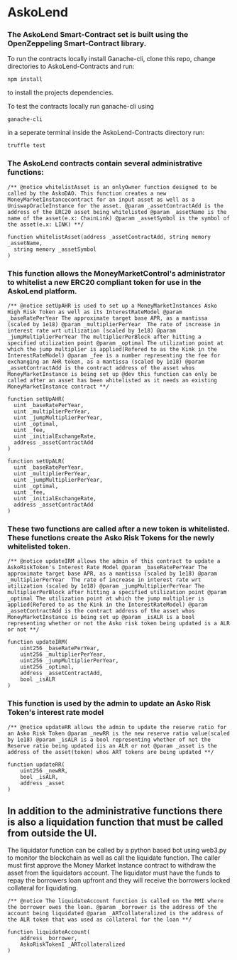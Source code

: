 # AskoLend

### The AskoLend Smart-Contract set is built using the OpenZeppeling Smart-Contract library.

To run the contracts locally install Ganache-cli, clone this repo, change directories to AskoLend-Contracts and run:

`npm install`

to install the projects dependencies.

To test the contracts locally run ganache-cli using

`ganache-cli`

in a seperate terminal inside the AskoLend-Contracts directory run:

`truffle test`

### The AskoLend contracts contain several administrative functions:
`/**
@notice whitelistAsset is an onlyOwner function designed to be called by the AskoDAO.
This function creates a new MoneyMarketInstancecontract for an input asset as well
as a UniswapOracleInstance for the asset.
@param _assetContractAdd is the address of the ERC20 asset being whitelisted
@param _assetName is the name of the asset(e.x: ChainLink)
@param _assetSymbol is the symbol of the asset(e.x: LINK)
**/`
```solidity
function whitelistAsset(address _assetContractAdd, string memory _assetName,
  string memory _assetSymbol
)
```

### This function allows the MoneyMarketControl's administrator to whitelist a new ERC20 compliant token for use in the AskoLend platform.

`/**
@notice setUpAHR is used to set up a MoneyMarketInstances Asko High Risk Token as well as its InterestRateModel
@param _baseRatePerYear The approximate target base APR, as a mantissa (scaled by 1e18)
@param _multiplierPerYear  The rate of increase in interest rate wrt utilization (scaled by 1e18)
@param _jumpMultiplierPerYear The multiplierPerBlock after hitting a specified utilization point
@param _optimal The utilization point at which the jump multiplier is applied(Refered to as the Kink in the InterestRateModel)
@param _fee is a number representing the fee for exchanging an AHR token, as a mantissa (scaled by 1e18)
@param _assetContractAdd is the contract address of the asset whos MoneyMarketInstance is being set up
@dev this function can only be called after an asset has been whitelisted as it needs an existing MoneyMarketInstance contract
**/`

```solidity
function setUpAHR(
  uint _baseRatePerYear,
  uint _multiplierPerYear,
  uint _jumpMultiplierPerYear,
  uint _optimal,
  uint _fee,
  uint _initialExchangeRate,
  address _assetContractAdd
)

function setUpALR(
  uint _baseRatePerYear,
  uint _multiplierPerYear,
  uint _jumpMultiplierPerYear,
  uint _optimal,
  uint _fee,
  uint _initialExchangeRate,
  address _assetContractAdd
)
  ```

### These two functions are called after a new token is whitelisted. These functions create the Asko Risk Tokens for the newly whitelisted token.

`/**
@notice updateIRM allows the admin of this contract to update a AskoRiskToken's Interest Rate Model
@param _baseRatePerYear The approximate target base APR, as a mantissa (scaled by 1e18)
@param _multiplierPerYear  The rate of increase in interest rate wrt utilization (scaled by 1e18)
@param _jumpMultiplierPerYear The multiplierPerBlock after hitting a specified utilization point
@param _optimal The utilization point at which the jump multiplier is applied(Refered to as the Kink in the InterestRateModel)
@param _assetContractAdd is the contract address of the asset whos MoneyMarketInstance is being set up
@param _isALR is a bool representing whether or not the Asko risk token being updated is a ALR or not
**/`

```solidity
function updateIRM(
    uint256 _baseRatePerYear,
    uint256 _multiplierPerYear,
    uint256 _jumpMultiplierPerYear,
    uint256 _optimal,
    address _assetContractAdd,
    bool _isALR
)
```
### This function is used by the admin to update an Asko Risk Token's interest rate model

`/**
@notice updateRR allows the admin to update the reserve ratio for an Asko Risk Token
@param _newRR is the new reserve ratio value(scaled by 1e18)
@param _isALR is a bool representing whether of not the Reserve ratio being updated iis an ALR or not
@param _asset is the address of the asset(token) whos ART tokens are being updated
**/`

```solidity
function updateRR(
    uint256 _newRR,
    bool _isALR,
    address _asset
)
```

## In addition to the administrative functions there is also a liquidation function that must be called from outside the UI.

The liquidator function can be called by a python based bot using web3.py to monitor the blockchain as well as call the liquidate function. The caller must first approve the Money Market Instance contract to withdraw the asset from the liquidators account. The liquidator must have the funds to repay the borrowers loan upfront and they will receive the borrowers locked collateral for liquidating.

`/**
@notice The liquidateAccount function is called on the MMI where the borrower owes the loan.
@param _borrower is the address of the account being liquidated
@param _ARTcollateralized is the address of the ALR token that was used as collateral for the loan
    **/`

```solidity
function liquidateAccount(
    address _borrower,
    AskoRiskTokenI _ARTcollateralized
)
```
